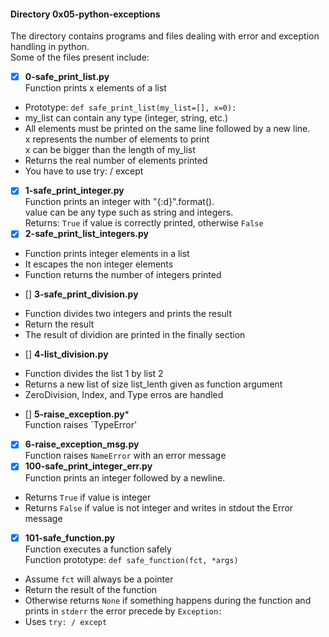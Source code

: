 #### Directory 0x05-python-exceptions  
The directory contains programs and files dealing with error and exception handling in python.  
Some of the files present include:  
- [x] **0-safe_print_list.py**  
Function prints x elements of a list
* Prototype: `def safe_print_list(my_list=[], x=0):`  
* my_list can contain any type (integer, string, etc.)  
* All elements must be printed on the same line followed by a new line.  
	x represents the number of elements to print  
	x can be bigger than the length of my_list
* Returns the real number of elements printed  
* You have to use try: / except   
- [x] **1-safe_print_integer.py**  
Function prints an integer with "{:d}".format().  
value can be any type such as string and integers.  
Returns: `True` if value is correctly printed, otherwise `False`  
- [x] **2-safe_print_list_integers.py**
* Function prints integer elements in a list   
* It escapes the non integer elements  
* Function returns the number of integers printed   
- [] **3-safe_print_division.py**   
* Function divides two integers and prints the result   
* Return the result   
* The result of dividion are printed in the finally section   
- [] **4-list_division.py**   
* Function divides the list 1 by list 2   
* Returns a new list of size list_lenth given as function argument   
* ZeroDivision, Index, and Type erros are handled    
- [] **5-raise_exception.py***   
Function raises `TypeError'   
- [x] **6-raise_exception_msg.py**   
Function raises `NameError` with an error message   
- [x] **100-safe_print_integer_err.py**   
Function prints an integer followed by a newline.   
* Returns `True` if value is integer   
* Returns `False` if value is not integer and writes in stdout the Error message    
- [x] **101-safe_function.py**   
Function executes a function safely      
Function prototype: `def safe_function(fct, *args)`    
* Assume `fct` will always be a pointer   
* Return the result of the function   
* Otherwise returns `None` if something happens during the function and prints in `stderr` the error precede by `Exception:`    
* Uses `try: / except`   

